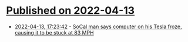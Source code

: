 # [Published on 2022-04-13](index.md)

* [2022-04-13, 17:23:42](https://news.ycombinator.com/item?id=31017419) - [SoCal man says computer on his Tesla froze, causing it to be stuck at 83 MPH](https://abc7.com/tesla-model-3-car-freezes-while-driving-la-drivers-freezing/11743278/)
